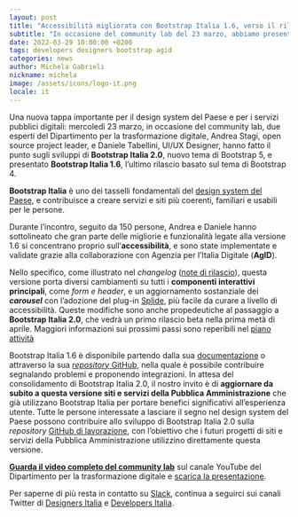 ```yaml
---
layout: post
title: "Accessibilità migliorata con Bootstrap Italia 1.6, verso il rilascio di 2.0"
subtitle: "In occasione del community lab del 23 marzo, abbiamo presentato gli ultimi aggiornamenti della libreria alla base di siti e servizi della PA"
date: 2022-03-29 10:00:00 +0200
tags: developers designers bootstrap agid
categories: news
author: Michela Gabrieli
nickname: michela
image: /assets/icons/logo-it.png
locale: it
---
```


Una nuova tappa importante per il design system del Paese e per i servizi pubblici digitali: mercoledì 23 marzo, in occasione del community lab, due esperti del Dipartimento per la trasformazione digitale, Andrea Stagi, open source project leader, e Daniele Tabellini, UI/UX Designer, hanno fatto il punto sugli sviluppi di **Bootstrap Italia 2.0**, nuovo tema di Bootstrap 5, e presentato **Bootstrap Italia 1.6**, l’ultimo rilascio basato sul tema di Bootstrap 4.

**Bootstrap Italia** è uno dei tasselli fondamentali del [design system del Paese](https://designers.italia.it/notizie/Per-un-2022-ricco-di-sfide/), e contribuisce a creare servizi e siti più coerenti, familiari e usabili per le persone.

Durante l’incontro, seguito da 150 persone, Andrea e Daniele hanno sottolineato che gran parte delle migliorie e funzionalità legate alla versione 1.6 si concentrano proprio sull’**accessibilità**, e sono state implementate e validate grazie alla collaborazione con Agenzia per l’Italia Digitale (**AgID**).

Nello specifico, come illustrato nel *changelog* ([note di rilascio](https://github.com/italia/bootstrap-italia/releases/tag/v1.6.0)), questa versione porta diversi cambiamenti su tutti i **componenti interattivi principali**, come *form e header*, e un aggiornamento sostanziale dei ***carousel*** con l’adozione del plug-in [Splide](https://splidejs.com/), più facile da curare a livello di accessibilità. Queste modifiche sono anche propedeutiche al passaggio a **Bootstrap Italia 2.0**, che vedrà un primo rilascio beta nella prima metà di aprile. Maggiori informazioni sui prossimi passi sono reperibili nel [piano attività](https://designers.italia.it/piano-attivita/)

Bootstrap Italia 1.6 è disponibile partendo dalla sua [documentazione](https://italia.github.io/bootstrap-italia) o attraverso la sua [*repository* GitHub](https://github.com/italia/bootstrap-italia/), nella quale è possibile contribuire segnalando problemi e proponendo integrazioni. In attesa del consolidamento di Bootstrap Italia 2.0, il nostro invito è di **aggiornare da subito a questa versione siti e servizi della Pubblica Amministrazione** che già utilizzano Bootstrap Italia per portare benefici significativi all’esperienza utente.
Tutte le persone interessate a lasciare il segno nel design system del Paese possono contribuire allo sviluppo di Bootstrap Italia 2.0 sulla *repository* [GitHub di lavorazione](https://github.com/italia/bootstrap-italia-next), con l’obiettivo che i futuri progetti di siti e servizi della Pubblica Amministrazione utilizzino direttamente questa versione.

**[Guarda il video completo del community lab](https://www.youtube.com/watch?v=dQVy8DLPJbY)** sul canale YouTube del Dipartimento per la trasformazione digitale e [scarica la presentazione](/assets/images/posts/2022-03-29/Community_lab.pdf).

Per saperne di più resta in contatto su [Slack](https://slack.developers.italia.it), continua a seguirci sui canali Twitter di [Designers Italia](https://twitter.com/DesignersITA) e [Developers Italia](https://twitter.com/developersITA).
